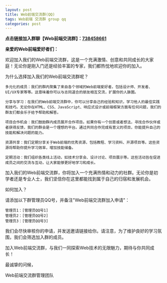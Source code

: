 ```yaml
---
layout: post
title: Web前端交流群(QQ)
tags: Web前端 交流群 group qq
categories: post
---
```


**点击链接加入群聊【Web前端交流群】：[738458661](http://qm.qq.com/cgi-bin/qm/qr?_wv=1027&k=0p0u4j0KWevEsU--FZPXrmhw0XA2GxHv&authKey=fv6hxlnTu95pOev6cjduyVp7GtfCAVRpKr8InBlRDyvQCHEG3sOhGgPlYJv%2FFZGd&noverify=0&group_code=738458661)**

**亲爱的Web前端爱好者们：**

欢迎加入我们的Web前端交流群，这是一个充满激情、创意和共同成长的大家庭！无论你是刚入门还是经验丰富的专家，我们都热忱地欢迎你的加入。

为什么选择加入我们的Web前端交流群呢？
```
多元化的成员：我们的群内聚集了来自各个领域的Web前端爱好者，包括设计师、开发者、UI/UX专家等等。这意味着你可以与志同道合的朋友相互交流，扩展你的人脉圈。

分享与学习：在我们的Web前端交流群中，你可以分享自己的经验和知识，学习他人的最佳实践和技巧。无论你在HTML、CSS、JavaScript、响应式设计或前端框架方面有任何问题，我们的群友们都会乐于给予帮助和解答。

项目合作机会：我们鼓励群内成员展开合作项目。如果你有一个创意或者想法，寻找合作伙伴或者获得反馈，我们的群会是一个理想的平台。通过共同合作完成有意义的项目，你能提升自己的技能和解决问题的能力。

资源共享：我们定期分享关于Web前端的优秀资源，包括教程、学习资料、开源项目等。这些资源将帮助你提升学习效率，增加技能储备。

定期活动：我们组织各类线上活动，如技术分享会、设计讨论、项目展示等。这些活动旨在促进成员之间的交流与互动，让大家能够更好地学习和成长。
```
加入我们的Web前端交流群，你将加入一个充满热情和动力的社群。无论你是初学者还是专业人士，我们坚信你在这里都能找到属于自己的归宿和发展机会。

如何加入？

请添加以下群管理员QQ号，并备注"Web前端交流群加入申请"：
```
管理员1：[管理员QQ号1]
管理员2：[管理员QQ号2]
管理员3：[管理员QQ号3]
```
我们会尽快审核你的申请，并发送邀请链接给你。请注意，为了维护良好的学习氛围，我们会筛选加入群的成员。

加入Web前端交流群，与我们一同探索Web技术的无限魅力，期待与你共同成长！

最诚挚的问候，

Web前端交流群管理团队

